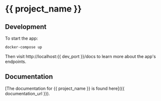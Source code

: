 # {{ project_name }}

## Development

To start the app:

```bash
docker-compose up
```

Then visit http://localhost:{{ dev_port }}/docs to learn more about the app's endpoints.

## Documentation

[The documentation for {{ project_name }} is found here]({{ documentation_url }}).
